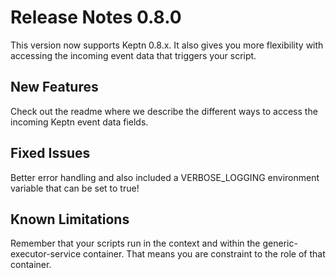 # Release Notes 0.8.0

This version now supports Keptn 0.8.x. It also gives you more flexibility with accessing the incoming event data that triggers your script.

## New Features

Check out the readme where we describe the different ways to access the incoming Keptn event data fields.

## Fixed Issues

Better error handling and also included a VERBOSE_LOGGING environment variable that can be set to true!

## Known Limitations

Remember that your scripts run in the context and within the generic-executor-service container. That means you are constraint to the role of that container.
